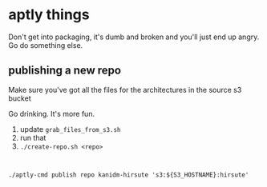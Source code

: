 # aptly things

Don't get into packaging, it's dumb and broken and you'll just end up angry. Go do something else.

## publishing a new repo

Make sure you've got all the files for the architectures in the source s3 bucket

Go drinking. It's more fun.

1. update `grab_files_from_s3.sh`
2. run that
3. `./create-repo.sh <repo>`




```


./aptly-cmd publish repo kanidm-hirsute 's3:${S3_HOSTNAME}:hirsute'
```